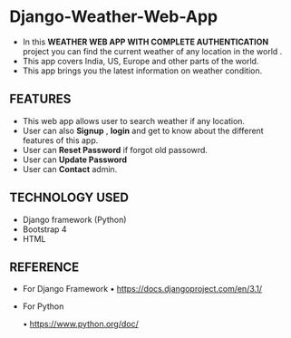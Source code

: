 # Django-Weather-Web-App

- In this  **WEATHER WEB APP WITH COMPLETE AUTHENTICATION** project you can find the current weather of any location in the world .
- This app covers India, US, Europe and other parts of the world. 
- This app brings you the latest information on weather condition. 


## FEATURES
- This web app allows user to search weather if any location.
- User can also **Signup** , **login**  and get to know about the different features of this app.
- User can **Reset Password** if forgot old passowrd.
- User can **Update Password**
- User can **Contact** admin.


## TECHNOLOGY USED
- Django framework (Python)
- Bootstrap 4
- HTML 



## REFERENCE

- For Django Framework
    • https://docs.djangoproject.com/en/3.1/

- For Python

    • https://www.python.org/doc/

